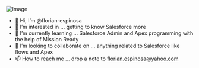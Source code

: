 ![Image](https://user-images.githubusercontent.com/110598993/183244259-8f47f078-99a5-45a1-8823-fc3aac3ad2e4.png)

- 👋 Hi, I’m @florian-espinosa
- 👀 I’m interested in ... getting to know Salesforce more 
- 🌱 I’m currently learning ... Salesforce Admin and Apex programming with the help of Mission Ready
- 💞️ I’m looking to collaborate on ... anything related to Salesforce like flows and Apex
- 📫 How to reach me ... drop a note to florian.espinosa@yahoo.com

<!---
florian-espinosa/florian-espinosa is a ✨ special ✨ repository because its `README.md` (this file) appears on your GitHub profile.
You can click the Preview link to take a look at your changes.
--->
